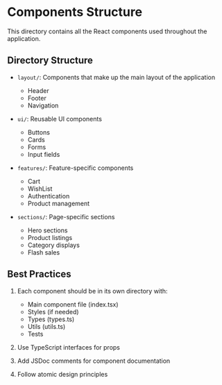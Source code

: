 # Components Structure

This directory contains all the React components used throughout the application.

## Directory Structure

- `layout/`: Components that make up the main layout of the application
  - Header
  - Footer
  - Navigation

- `ui/`: Reusable UI components
  - Buttons
  - Cards
  - Forms
  - Input fields

- `features/`: Feature-specific components
  - Cart
  - WishList
  - Authentication
  - Product management

- `sections/`: Page-specific sections
  - Hero sections
  - Product listings
  - Category displays
  - Flash sales

## Best Practices

1. Each component should be in its own directory with:
   - Main component file (index.tsx)
   - Styles (if needed)
   - Types (types.ts)
   - Utils (utils.ts)
   - Tests

2. Use TypeScript interfaces for props
3. Add JSDoc comments for component documentation
4. Follow atomic design principles
